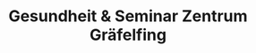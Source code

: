 ---
title: "Gesundheit & Seminar Zentrum Gräfelfing"
url: /graefelfing/gesundheit-und-seminar-zentrum-graefelfing/
shop: Kräuter
---